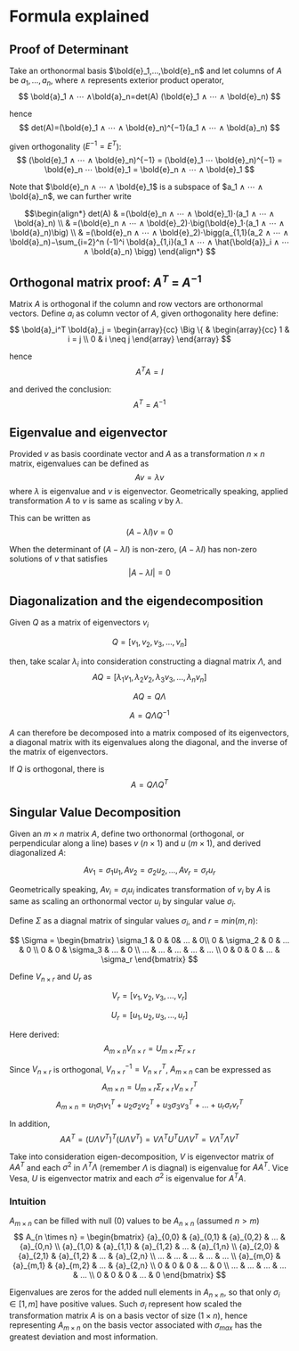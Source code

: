# Formula explained

## Proof of Determinant

Take an orthonormal basis $\bold{e}_1,…,\bold{e}_n$ and let columns of $A$ be $a_1,…,a_n$, where $∧$ represents exterior product operator,
$$
 \bold{a}_1 ∧ ⋯ ∧\bold{a}_n=det(A) (\bold{e}_1 ∧ ⋯ ∧ \bold{e}_n)
$$

hence
$$
det(A)=(\bold{e}_1 ∧ ⋯ ∧ \bold{e}_n)^{−1}(a_1 ∧ ⋯ ∧ \bold{a}_n)
$$

given orthogonality ($E^{-1}=E^T$):
$$
(\bold{e}_1 ∧ ⋯ ∧ \bold{e}_n)^{−1} = (\bold{e}_1 ⋯ \bold{e}_n)^{−1} = \bold{e}_n ⋯ \bold{e}_1 = \bold{e}_n ∧ ⋯ ∧ \bold{e}_1
$$

Note that $\bold{e}_n ∧ ⋯ ∧ \bold{e}_1$ is a subspace of $a_1 ∧ ⋯ ∧ \bold{a}_n$, we can further write

$$\begin{align*}
det(A)
& =(\bold{e}_n ∧ ⋯ ∧ \bold{e}_1)⋅(a_1 ∧ ⋯ ∧ \bold{a}_n) \\
& =(\bold{e}_n ∧ ⋯ ∧ \bold{e}_2)⋅\big(\bold{e}_1⋅(a_1 ∧ ⋯ ∧ \bold{a}_n)\big) \\
& =(\bold{e}_n ∧ ⋯ ∧ \bold{e}_2)⋅\bigg(a_{1,1}(a_2 ∧ ⋯ ∧ \bold{a}_n)−\sum_{i=2}^n (-1)^i \bold{a}_{1,i}(a_1 ∧ ⋯ ∧ \hat{\bold{a}}_i ∧ ⋯ ∧ \bold{a}_n) \bigg)
\end{align*}
$$

## Orthogonal matrix proof: $A^T$ = $A^{-1}$

Matrix $A$ is orthogonal if the column and row vectors are orthonormal vectors. Define $a_i$ as column vector of $A$, given orthogonality here define:
$$
 \bold{a}_i^T \bold{a}_j =
\begin{array}{cc}
  \Big \{ & 
    \begin{array}{cc}
      1 & i = j \\
      0 & i \neq j
    \end{array}
\end{array}
$$

hence
$$
A^T A = I
$$

and derived the conclusion:
$$
A^T = A^{-1}
$$

## Eigenvalue and eigenvector

Provided $v$ as basis coordinate vector and $A$ as a transformation $n\times n$ matrix, eigenvalues can be defined as
$$
A v = \lambda v
$$
where $\lambda$ is eigenvalue and $v$ is eigenvector. Geometrically speaking, applied transformation $A$ to $v$ is same as scaling $v$ by $\lambda$.

This can be written as
$$
(A - \lambda I) v = 0
$$

When the determinant of $(A - \lambda I)$ is non-zero, $(A - \lambda I)$ has non-zero solutions of $v$ that satisfies
$$
|A - \lambda I| = 0
$$

## Diagonalization and the eigendecomposition

Given $Q$ as a matrix of eigenvectors $v_i$

$$
Q = [v_1, v_2, v_3, ..., v_n]
$$

then, take scalar $\lambda_i$ into consideration constructing a diagnal matrix $\Lambda$, and 
$$
A Q = [\lambda_1 v_1, \lambda_2 v_2, \lambda_3 v_3, ..., \lambda_n v_n]
$$

$$
A Q = Q \Lambda
$$

$$
A = Q \Lambda Q^{-1}
$$

$A$ can therefore be decomposed into a matrix composed of its eigenvectors, a diagonal matrix with its eigenvalues along the diagonal, and the inverse of the matrix of eigenvectors.

If $Q$ is orthogonal, there is
$$
A = Q \Lambda Q^T
$$

## Singular Value Decomposition

Given an $m \times n$ matrix $A$, define two orthonormal (orthogonal, or perpendicular along a line) bases $v$ ($n \times 1$) and $u$ ($m \times 1$), and derived diagonalized $A$:

$$
A v_1 = \sigma_1 u_1, A v_2 = \sigma_2 u_2, ..., A v_r = \sigma_r u_r
$$

Geometrically speaking, $A v_i = \sigma_i u_i$ indicates transformation of $v_i$ by $A$ is same as scaling an orthonormal vector $u_i$ by singular value $\sigma_i$.

Define $\Sigma$ as a diagnal matrix of singular values $\sigma_i$, and $r=min(m,n)$:

$$
\Sigma = 
\begin{bmatrix}
\sigma_1 & 0 & 0& ... & 0\\
0 & \sigma_2 & 0 & ... & 0 \\
0 & 0 & \sigma_3 & ... & 0 \\
... & ... & ... & ... & ... \\
0 & 0 & 0 & ... & \sigma_r
\end{bmatrix}
$$

Define $V_{n \times r}$ and $U_r$ as

$$
V_r = [v_1, v_2, v_3, ..., v_r]
$$

$$
U_r = [u_1, u_2, u_3, ..., u_r]
$$

Here derived:
$$
A_{m \times n} V_{n \times r} = U_{m \times r} \Sigma_{r \times r}
$$

Since $V_{n \times r}$ is orthogonal, $V_{n \times r}^{-1} = V_{n \times r}^T$, $A_{m \times n}$ can be expressed as
$$
A_{m \times n} = U_{m \times r} \Sigma_{r \times r} V_{n \times r}^T
$$
$$
A_{m \times n} = u_1 \sigma_1 v_1^T + u_2 \sigma_2 v_2^T + u_3 \sigma_3 v_3^T + ... + u_r \sigma_r v_r^T
$$

In addition, 
$$
A A^T = (U \Lambda V^T)^T (U \Lambda V^T) = V \Lambda^T U^T U \Lambda V^T = V \Lambda^T \Lambda V ^T
$$

Take into consideration eigen-decomposition, $V$ is eigenvector matrix of $A A^T$ and each $\sigma^2$ in $\Lambda^T \Lambda$ (remember $\Lambda$ is diagnal) is eigenvalue for $A A^T$. Vice Vesa, $U$ is eigenvector matrix and each $\sigma^2$ is eigenvalue for $A^T A$.

### Intuition

$A_{m \times n}$ can be filled with null ($0$) values to be $A_{n \times n}$ (assumed $n \gt m$)
$$
A_{n \times n} =
\begin{bmatrix}
 {a}_{0,0} & {a}_{0,1} & {a}_{0,2} & ... & {a}_{0,n} \\
 {a}_{1,0} & {a}_{1,1} & {a}_{1,2} & ... & {a}_{1,n} \\
 {a}_{2,0} & {a}_{2,1} & {a}_{1,2} & ... & {a}_{2,n} \\
... & ... & ... & ... & ... \\
 {a}_{m,0} & {a}_{m,1} & {a}_{m,2} & ... & {a}_{2,n} \\
0 & 0 & 0 & ... & 0 \\
... & ... & ... & ... & ... \\
0 & 0 & 0 & ... & 0
\end{bmatrix}
$$

Eigenvalues are zeros for the added null elements in $A_{n \times n}$, so that only $\sigma_i \in [1, m]$ have positive values. Such $\sigma_i$ represent how scaled the transformation matrix $A$ is on a basis vector of size $(1 \times n)$, hence representing $A_{m \times n}$ on the basis vector associated with $\sigma_{max}$ has the greatest deviation and most information.
